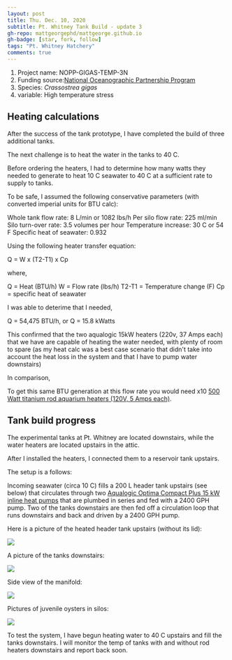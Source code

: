 ```yaml
---
layout: post
title: Thu. Dec. 10, 2020
subtitle: Pt. Whitney Tank Build - update 3
gh-repo: mattgeorgephd/mattgeorge.github.io
gh-badge: [star, fork, follow]
tags: "Pt. Whitney Hatchery"
comments: true
---
```


1. Project name: NOPP-GIGAS-TEMP-3N
2. Funding source:[National Oceanographic Partnership Program](https://www.nopp.org/)
3. Species: *Crassostrea gigas*
4. variable: High temperature stress

## Heating calculations

After the success of the tank prototype, I have completed the build of three additional tanks.

The next challenge is to heat the water in the tanks to 40 C.

Before ordering the heaters, I had to determine how many watts they needed to generate to heat 10 C seawater to 40 C at a sufficient rate to supply to tanks.

To be safe, I assumed the following conservative parameters (with converted imperial units for BTU calc):

Whole tank flow rate: 8 L/min or 1082 lbs/h
Per silo flow rate: 225 ml/min
Silo turn-over rate: 3.5 volumes per hour
Temperature increase: 30 C or 54 F
Specific heat of seawater: 0.932

Using the following heater transfer equation:

Q = W x (T2-T1) x Cp

where,

Q = Heat (BTU/h)
W = Flow rate (lbs/h)
T2-T1 = Temperature change (F)
Cp = specific heat of seawater

I was able to deterime that I needed,

Q = 54,475 BTU/h, or
Q = 15.8 kWatts

This confirmed that the two aqualogic 15kW heaters (220v, 37 Amps each) that we have are capable of heating the water needed, with plenty of room to spare (as my heat calc was a best case scenario that didn't take into account the heat loss in the system and that I have to pump water downstairs)

In comparison,

To get this same BTU generation at this flow rate you would need x10 [500 Watt titanium rod aquarium heaters (120V, 5 Amps each)](https://www.amazon.com/gp/product/B002TMTGGQ/ref=ppx_yo_dt_b_asin_title_o01_s00?ie=UTF8&psc=1).

## Tank build progress

The experimental tanks at Pt. Whitney are located downstairs, while the water heaters are located upstairs in the attic.

After I installed the heaters, I connected them to a reservoir tank upstairs.

The setup is a follows:

Incoming seawater (circa 10 C) fills a 200 L header tank upstairs (see below) that circulates through two [Aqualogic Optima Compact Plus 15 kW inline heat pumps](https://aqualogicinc.com/products/heating/#heaters) that are plumbed in series and fed with a 2400 GPH pump. Two of the tanks downstairs are then fed off a circulation loop that runs downstairs and back and driven by a 2400 GPH pump.

Here is a picture of the heated header tank upstairs (without its lid):

![](/post_images/121020/tank_upstairs.png)

A picture of the tanks downstairs:

![](/post_images/121020/all_tanks_covered.png)

Side view of the manifold:

![](/post_images/121020/silos_side_view.png)

Pictures of juvenile oysters in silos:

![](/post_images/121020/silos_with_oyster.png)

To test the system, I have begun heating water to 40 C upstairs and fill the tanks downstairs. I will monitor the temp of tanks with and without rod heaters downstairs and report back soon.
